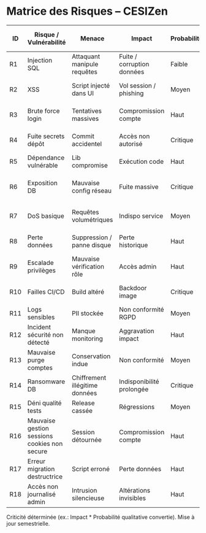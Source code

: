 # Matrice des Risques – CESIZen

| ID | Risque / Vulnérabilité | Menace | Impact | Probabilité | Criticité | Prévention | Détection | Réponse / Mitigation Résiduelle |
|----|------------------------|--------|--------|-------------|-----------|------------|-----------|---------------------------------|
| R1 | Injection SQL | Attaquant manipule requêtes | Fuite / corruption données | Faible | Moyen | ORM Django, validation | Logs erreurs | Patch, audit |
| R2 | XSS | Script injecté dans UI | Vol session / phishing | Moyen | Moyen | Autoescape, validation | Signalements, CSP futur | Nettoyage, patch template |
| R3 | Brute force login | Tentatives massives | Compromission compte | Haut | Moyen | Limiteur futur, complexité MDP | Pics échecs login | Blocage IP, MFA futur |
| R4 | Fuite secrets dépôt | Commit accidentel | Accès non autorisé | Critique | Faible | GitIgnore, secrets scanning | Outil GitHub | Rotation secrets |
| R5 | Dépendance vulnérable | Lib compromise | Exécution code | Haut | Moyen | Mises à jour mensuelles | Alertes CVE | Upgrade urgent |
| R6 | Exposition DB | Mauvaise config réseau | Fuite massive | Critique | Faible | Réseau privé, firewall | Scans externes | Fermer accès, rotation creds |
| R7 | DoS basique | Requêtes volumétriques | Indispo service | Moyen | Moyen | Reverse proxy, rate-limit futur | Monitoring latence | Filtrer IP, scale |
| R8 | Perte données | Suppression / panne disque | Perte historique | Haut | Faible | Backups + tests restauration | Alertes backup | Restauration |
| R9 | Escalade privilèges | Mauvaise vérification rôle | Accès admin | Haut | Faible | Contrôles code revus | Logs anomalies | Patch + post-mortem |
| R10 | Failles CI/CD | Build altéré | Backdoor image | Critique | Faible | Permissions min, review workflow | Audit actions | Révoquer jetons, rebuild |
| R11 | Logs sensibles | PII stockée | Non conformité RGPD | Moyen | Faible | Filtrage logs | Revue | Purge & correction |
| R12 | Incident sécurité non détecté | Manque monitoring | Aggravation impact | Haut | Moyen | Process health + journaux | Revue quotidienne | Process incident |
| R13 | Mauvaise purge comptes | Conservation indue | Non conformité | Moyen | Faible | Politique purge | Revue semestrielle | Script purge correctif |
| R14 | Ransomware DB | Chiffrement illégitime données | Indisponibilité prolongée | Critique | Faible | Backups off-site, mises à jour | Alertes comportement | Restaurer + analyse |
| R15 | Déni qualité tests | Release cassée | Régressions | Moyen | Moyen | CI systématique | Échecs pipeline | Hotfix + ajout tests |
| R16 | Mauvaise gestion sessions cookies non secure | Session détournée | Compromission compte | Haut | Faible | SECURE flags prod | Audit config | Activer flags, invalider sessions |
| R17 | Erreur migration destructrice | Script erroné | Perte données | Haut | Faible | Backup avant migration | Échec application | Restauration + correction |
| R18 | Accès non journalisé admin | Intrusion silencieuse | Altérations invisibles | Haut | Faible | Journalisation actions clés (future) | Revue comptes | Activer logs, contrôle comptes |

Criticité déterminée (ex.: Impact * Probabilité qualitative convertie). Mise à jour semestrielle.